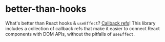 # better-than-hooks

What's better than React hooks & `useEffect`? [Callback refs](https://react.dev/reference/react-dom/components/common#ref-callback)! This library includes a collection of callback refs that make it easier to connect React components with DOM APIs, without the pitfalls of `useEffect`.
